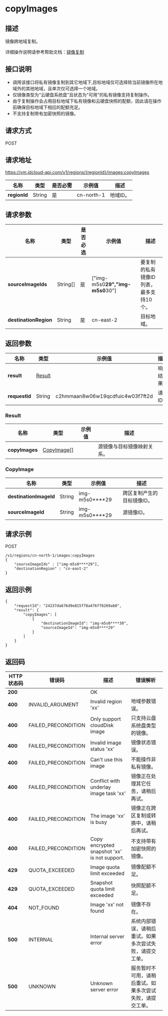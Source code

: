 # copyImages


## 描述

镜像跨地域复制。

详细操作说明请参考帮助文档：[镜像复制](https://docs.jdcloud.com/cn/virtual-machines/copy-image)

## 接口说明
- 调用该接口将私有镜像复制到其它地域下,目标地域仅可选择除当前镜像所在地域外的其他地域，且单次仅可选择一个地域。
- 仅镜像类型为“云硬盘系统盘”且状态为"可用"的私有镜像支持复制操作。
- 由于复制操作会占用目标地域下私有镜像和云硬盘快照的配额，因此请在操作前确保目标地域下相应的配额充足。
- 不支持复制带有加密快照的镜像。


## 请求方式
POST

## 请求地址
https://vm.jdcloud-api.com/v1/regions/{regionId}/images:copyImages

|名称|类型|是否必需|示例值|描述|
|---|---|---|---|---|
|**regionId**|String|是|cn-north-1|地域ID。|

## 请求参数
|名称|类型|是否必选|示例值|描述|
|---|---|---|---|---|
|**sourceImageIds**|String[]|是|\[&quot;img-m5s0****29&quot;,&quot;img-m5s0****30&quot;]|要复制的私有镜像ID列表，最多支持10个。|
|**destinationRegion**|String|是|cn-east-2|目标地域。|


## 返回参数
|名称|类型|示例值|描述|
|---|---|---|---|
|**result**|[Result](copyImages#result)| |响应结果。|
|**requestId**|String|c2hmmaan8w06w19qcdfuic4w03f7ft2d|请求ID。|

### <div id="Result">Result</div>
|名称|类型|示例值|描述|
|---|---|---|---|
|**copyImages**|[CopyImage[]](copyImages#copyimage)| |源镜像与目标镜像映射关系。|
### <div id="CopyImage">CopyImage</div>
|名称|类型|示例值|描述|
|---|---|---|---|
|**destinationImageId**|String|img-m5s0****29|跨区复制产生的目标镜像ID。|
|**sourceImageId**|String|img-m5s0****29|源镜像ID。|


## 请求示例
POST

```
/v1/regions/cn-north-1/images:copyImages
{
    "sourceImageIds" : ["img-m5s0****29"],
    "destinationRegion" : "cn-east-2"
}
```



## 返回示例
```
{
    "requestId": "24237da676d9e815f78a476ff8269ab0", 
    "result": {
        "copyImages": [
            {
                "destinationImageId": "img-m5s0****30", 
                "sourceImageId": "img-m5s0****29"
            }
        ]
    }
}
```

## 返回码
|HTTP状态码|错误码|描述|错误解析|
|---|---|---|---|
|**200**||OK||
|**400**|INVALID_ARGUMENT|Invalid region 'xx'|地域参数错误。|
|**400**|FAILED_PRECONDITION|Only support cloudDisk image|只支持云盘系统盘类型的镜像。|
|**400**|FAILED_PRECONDITION|Invalid image status 'xx'|镜像状态错误。|
|**400**|FAILED_PRECONDITION|Can't use this image|不能操作非私有镜像。|
|**400**|FAILED_PRECONDITION|Conflict with underlay image task 'xx'|镜像正在处理其它任务，请稍后再试。|
|**400**|FAILED_PRECONDITION|The image 'xx' is busy|镜像正在跨区复制或转换中，请稍后再试。|
|**400**|FAILED_PRECONDITION|Copy encrypted snapshot 'xx' is not support.|不支持带有加密快照的镜像。|
|**429**|QUOTA_EXCEEDED|Image quota limit exceeded|镜像配额不足。|
|**429**|QUOTA_EXCEEDED|Snapshot quota limit exceeded|快照配额不足。|
|**404**|NOT_FOUND|Image 'xx' not found|镜像不存在。|
|**500**|INTERNAL|Internal server error|系统内部错误，请稍后重试。如果多次尝试失败，请提交工单。|
|**500**|UNKNOWN|Unknown server error|服务暂时不可用，请稍后重试。如果多次尝试失败，请提交工单。|
